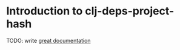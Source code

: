 # Introduction to clj-deps-project-hash

TODO: write [great documentation](http://jacobian.org/writing/what-to-write/)
